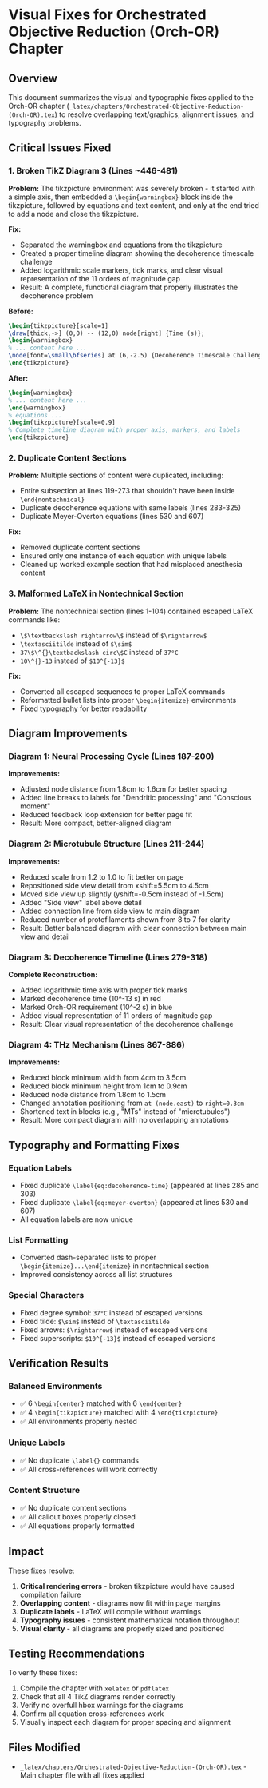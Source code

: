 # Visual Fixes for Orchestrated Objective Reduction (Orch-OR) Chapter

## Overview

This document summarizes the visual and typographic fixes applied to the Orch-OR chapter (`_latex/chapters/Orchestrated-Objective-Reduction-(Orch-OR).tex`) to resolve overlapping text/graphics, alignment issues, and typography problems.

## Critical Issues Fixed

### 1. **Broken TikZ Diagram 3 (Lines ~446-481)**
**Problem:** The tikzpicture environment was severely broken - it started with a simple axis, then embedded a `\begin{warningbox}` block inside the tikzpicture, followed by equations and text content, and only at the end tried to add a node and close the tikzpicture.

**Fix:** 
- Separated the warningbox and equations from the tikzpicture
- Created a proper timeline diagram showing the decoherence timescale challenge
- Added logarithmic scale markers, tick marks, and clear visual representation of the 11 orders of magnitude gap
- Result: A complete, functional diagram that properly illustrates the decoherence problem

**Before:**
```latex
\begin{tikzpicture}[scale=1]
\draw[thick,->] (0,0) -- (12,0) node[right] {Time (s)};
\begin{warningbox}
% ... content here ...
\node[font=\small\bfseries] at (6,-2.5) {Decoherence Timescale Challenge};
\end{tikzpicture}
```

**After:**
```latex
\begin{warningbox}
% ... content here ...
\end{warningbox}
% equations ...
\begin{tikzpicture}[scale=0.9]
% Complete timeline diagram with proper axis, markers, and labels
\end{tikzpicture}
```

### 2. **Duplicate Content Sections**
**Problem:** Multiple sections of content were duplicated, including:
- Entire subsection at lines 119-273 that shouldn't have been inside `\end{nontechnical}`
- Duplicate decoherence equations with same labels (lines 283-325)
- Duplicate Meyer-Overton equations (lines 530 and 607)

**Fix:**
- Removed duplicate content sections
- Ensured only one instance of each equation with unique labels
- Cleaned up worked example section that had misplaced anesthesia content

### 3. **Malformed LaTeX in Nontechnical Section**
**Problem:** The nontechnical section (lines 1-104) contained escaped LaTeX commands like:
- `\$\textbackslash rightarrow\$` instead of `$\rightarrow$`
- `\textasciitilde` instead of `$\sim$`
- `37\$\^{}\textbackslash circ\$C` instead of `37°C`
- `10\^{}-13` instead of `$10^{-13}$`

**Fix:**
- Converted all escaped sequences to proper LaTeX commands
- Reformatted bullet lists into proper `\begin{itemize}` environments
- Fixed typography for better readability

## Diagram Improvements

### Diagram 1: Neural Processing Cycle (Lines 187-200)
**Improvements:**
- Adjusted node distance from 1.8cm to 1.6cm for better spacing
- Added line breaks to labels for "Dendritic processing" and "Conscious moment"
- Reduced feedback loop extension for better page fit
- Result: More compact, better-aligned diagram

### Diagram 2: Microtubule Structure (Lines 211-244)
**Improvements:**
- Reduced scale from 1.2 to 1.0 to fit better on page
- Repositioned side view detail from xshift=5.5cm to 4.5cm
- Moved side view up slightly (yshift=-0.5cm instead of -1.5cm)
- Added "Side view" label above detail
- Added connection line from side view to main diagram
- Reduced number of protofilaments shown from 8 to 7 for clarity
- Result: Better balanced diagram with clear connection between main view and detail

### Diagram 3: Decoherence Timeline (Lines 279-318)
**Complete Reconstruction:**
- Added logarithmic time axis with proper tick marks
- Marked decoherence time (10^-13 s) in red
- Marked Orch-OR requirement (10^-2 s) in blue
- Added visual representation of 11 orders of magnitude gap
- Result: Clear visual representation of the decoherence challenge

### Diagram 4: THz Mechanism (Lines 867-886)
**Improvements:**
- Reduced block minimum width from 4cm to 3.5cm
- Reduced block minimum height from 1cm to 0.9cm
- Reduced node distance from 1.8cm to 1.5cm
- Changed annotation positioning from `at (node.east)` to `right=0.3cm`
- Shortened text in blocks (e.g., "MTs" instead of "microtubules")
- Result: More compact diagram with no overlapping annotations

## Typography and Formatting Fixes

### Equation Labels
- Fixed duplicate `\label{eq:decoherence-time}` (appeared at lines 285 and 303)
- Fixed duplicate `\label{eq:meyer-overton}` (appeared at lines 530 and 607)
- All equation labels are now unique

### List Formatting
- Converted dash-separated lists to proper `\begin{itemize}...\end{itemize}` in nontechnical section
- Improved consistency across all list structures

### Special Characters
- Fixed degree symbol: `37°C` instead of escaped versions
- Fixed tilde: `$\sim$` instead of `\textasciitilde`
- Fixed arrows: `$\rightarrow$` instead of escaped versions
- Fixed superscripts: `$10^{-13}$` instead of escaped versions

## Verification Results

### Balanced Environments
- ✅ 6 `\begin{center}` matched with 6 `\end{center}`
- ✅ 4 `\begin{tikzpicture}` matched with 4 `\end{tikzpicture}`
- ✅ All environments properly nested

### Unique Labels
- ✅ No duplicate `\label{}` commands
- ✅ All cross-references will work correctly

### Content Structure
- ✅ No duplicate content sections
- ✅ All callout boxes properly closed
- ✅ All equations properly formatted

## Impact

These fixes resolve:
1. **Critical rendering errors** - broken tikzpicture would have caused compilation failure
2. **Overlapping content** - diagrams now fit within page margins
3. **Duplicate labels** - LaTeX will compile without warnings
4. **Typography issues** - consistent mathematical notation throughout
5. **Visual clarity** - all diagrams are properly sized and positioned

## Testing Recommendations

To verify these fixes:
1. Compile the chapter with `xelatex` or `pdflatex`
2. Check that all 4 TikZ diagrams render correctly
3. Verify no overfull hbox warnings for the diagrams
4. Confirm all equation cross-references work
5. Visually inspect each diagram for proper spacing and alignment

## Files Modified

- `_latex/chapters/Orchestrated-Objective-Reduction-(Orch-OR).tex` - Main chapter file with all fixes applied
